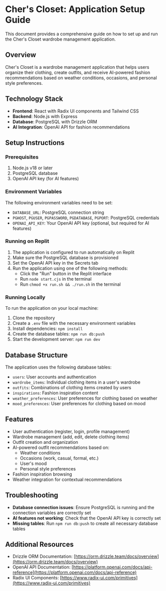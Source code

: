 # Cher's Closet: Application Setup Guide

This document provides a comprehensive guide on how to set up and run the Cher's Closet wardrobe management application.

## Overview

Cher's Closet is a wardrobe management application that helps users organize their clothing, create outfits, and receive AI-powered fashion recommendations based on weather conditions, occasions, and personal style preferences.

## Technology Stack

- **Frontend**: React with Radix UI components and Tailwind CSS
- **Backend**: Node.js with Express
- **Database**: PostgreSQL with Drizzle ORM
- **AI Integration**: OpenAI API for fashion recommendations

## Setup Instructions

### Prerequisites

1. Node.js v18 or later
2. PostgreSQL database
3. OpenAI API key (for AI features)

### Environment Variables

The following environment variables need to be set:

- `DATABASE_URL`: PostgreSQL connection string
- `PGHOST`, `PGUSER`, `PGPASSWORD`, `PGDATABASE`, `PGPORT`: PostgreSQL credentials
- `OPENAI_API_KEY`: Your OpenAI API key (optional, but required for AI features)

### Running on Replit

1. The application is configured to run automatically on Replit
2. Make sure the PostgreSQL database is provisioned
3. Set the OpenAI API key in the Secrets tab
4. Run the application using one of the following methods:
   - Click the "Run" button in the Replit interface
   - Run `node start.cjs` in the terminal
   - Run `chmod +x run.sh && ./run.sh` in the terminal

### Running Locally

To run the application on your local machine:

1. Clone the repository
2. Create a `.env` file with the necessary environment variables
3. Install dependencies: `npm install`
4. Create the database tables: `npm run db:push`
5. Start the development server: `npm run dev`

## Database Structure

The application uses the following database tables:

- `users`: User accounts and authentication
- `wardrobe_items`: Individual clothing items in a user's wardrobe
- `outfits`: Combinations of clothing items created by users
- `inspirations`: Fashion inspiration content
- `weather_preferences`: User preferences for clothing based on weather
- `mood_preferences`: User preferences for clothing based on mood

## Features

- User authentication (register, login, profile management)
- Wardrobe management (add, edit, delete clothing items)
- Outfit creation and organization
- AI-powered outfit recommendations based on:
  - Weather conditions
  - Occasions (work, casual, formal, etc.)
  - User's mood
  - Personal style preferences
- Fashion inspiration browsing
- Weather integration for contextual recommendations

## Troubleshooting

- **Database connection issues**: Ensure PostgreSQL is running and the connection variables are correctly set
- **AI features not working**: Check that the OpenAI API key is correctly set
- **Missing tables**: Run `npm run db:push` to create all necessary database tables

## Additional Resources

- Drizzle ORM Documentation: [https://orm.drizzle.team/docs/overview](https://orm.drizzle.team/docs/overview)
- OpenAI API Documentation: [https://platform.openai.com/docs/api-reference](https://platform.openai.com/docs/api-reference)
- Radix UI Components: [https://www.radix-ui.com/primitives](https://www.radix-ui.com/primitives)